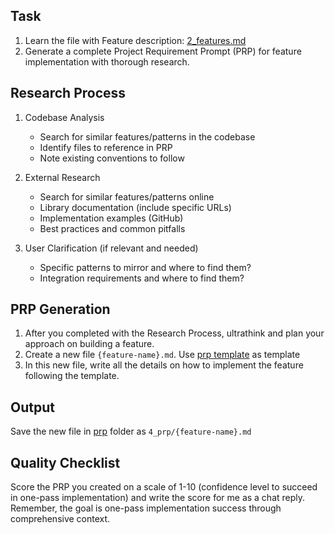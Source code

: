 
## Task

1. Learn the file with Feature description: [2_features.md](../2_feature_briefs/2_features.md)
2. Generate a complete Project Requirement Prompt (PRP) for feature implementation with thorough research.

## Research Process

1. Codebase Analysis
   - Search for similar features/patterns in the codebase
   - Identify files to reference in PRP
   - Note existing conventions to follow

2. External Research
   - Search for similar features/patterns online
   - Library documentation (include specific URLs)
   - Implementation examples (GitHub)
   - Best practices and common pitfalls

3. User Clarification (if relevant and needed)
   - Specific patterns to mirror and where to find them?
   - Integration requirements and where to find them?

## PRP Generation

1. After you completed with the Research Process, ultrathink and plan your approach on building a feature.
2. Create a new file `{feature-name}.md`. Use [prp template](../4_prp/prp_template.md) as template 
3. In this new file, write all the details on how to implement the feature following the template.

## Output
Save the new file in [prp](../4_prp) folder as `4_prp/{feature-name}.md`

## Quality Checklist
Score the PRP you created on a scale of 1-10 (confidence level to succeed in one-pass implementation) and write the score for me as a chat reply.
Remember, the goal is one-pass implementation success through comprehensive context.